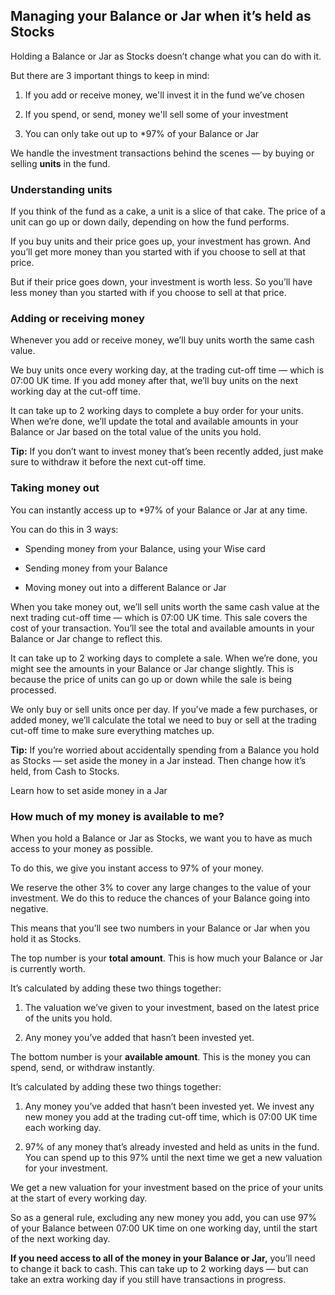 ## Managing your Balance or Jar when it’s held as Stocks  
Holding a Balance or Jar as Stocks doesn’t change what you can do with it.

But there are 3 important things to keep in mind: 

  1. If you add or receive money, we'll invest it in the fund we’ve chosen

  2. If you spend, or send, money we'll sell some of your investment

  3. You can only take out up to *97% of your Balance or Jar




We handle the investment transactions behind the scenes — by buying or selling **units** in the fund.

### Understanding units

If you think of the fund as a cake, a unit is a slice of that cake. The price of a unit can go up or down daily, depending on how the fund performs.

If you buy units and their price goes up, your investment has grown. And you’ll get more money than you started with if you choose to sell at that price. 

But if their price goes down, your investment is worth less. So you’ll have less money than you started with if you choose to sell at that price.

### Adding or receiving money

Whenever you add or receive money, we’ll buy units worth the same cash value.

We buy units once every working day, at the trading cut-off time — which is 07:00 UK time. If you add money after that, we’ll buy units on the next working day at the cut-off time.

It can take up to 2 working days to complete a buy order for your units. When we’re done, we’ll update the total and available amounts in your Balance or Jar based on the total value of the units you hold.

 **Tip:** If you don’t want to invest money that’s been recently added, just make sure to withdraw it before the next cut-off time. 

### Taking money out

You can instantly access up to *97% of your Balance or Jar at any time.

You can do this in 3 ways:

  * Spending money from your Balance, using your Wise card

  * Sending money from your Balance

  * Moving money out into a different Balance or Jar




When you take money out, we’ll sell units worth the same cash value at the next trading cut-off time — which is 07:00 UK time. This sale covers the cost of your transaction. You’ll see the total and available amounts in your Balance or Jar change to reflect this.

It can take up to 2 working days to complete a sale. When we’re done, you might see the amounts in your Balance or Jar change slightly. This is because the price of units can go up or down while the sale is being processed.

We only buy or sell units once per day. If you’ve made a few purchases, or added money, we’ll calculate the total we need to buy or sell at the trading cut-off time to make sure everything matches up.

 **Tip:** If you’re worried about accidentally spending from a Balance you hold as Stocks — set aside the money in a Jar instead. Then change how it’s held, from Cash to Stocks.

Learn how to set aside money in a Jar

### How much of my money is available to me?

When you hold a Balance or Jar as Stocks, we want you to have as much access to your money as possible. 

To do this, we give you instant access to 97% of your money.

We reserve the other 3% to cover any large changes to the value of your investment. We do this to reduce the chances of your Balance going into negative.

This means that you’ll see two numbers in your Balance or Jar when you hold it as Stocks.

The top number is your **total amount**. This is how much your Balance or Jar is currently worth.

It’s calculated by adding these two things together:

  1. The valuation we’ve given to your investment, based on the latest price of the units you hold.

  2. Any money you’ve added that hasn’t been invested yet.




The bottom number is your **available amount**. This is the money you can spend, send, or withdraw instantly.

It’s calculated by adding these two things together:

  1. Any money you’ve added that hasn’t been invested yet. We invest any new money you add at the trading cut-off time, which is 07:00 UK time each working day.

  2. 97% of any money that’s already invested and held as units in the fund. You can spend up to this 97% until the next time we get a new valuation for your investment.




We get a new valuation for your investment based on the price of your units at the start of every working day.

So as a general rule, excluding any new money you add, you can use 97% of your Balance between 07:00 UK time on one working day, until the start of the next working day.

**If you need access to all of the money in your Balance or Jar,** you’ll need to change it back to cash. This can take up to 2 working days — but can take an extra working day if you still have transactions in progress.